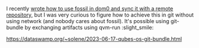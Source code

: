 I recently [wrote how to use fossil in dom0 and sync it with a remote repository,](https://dataswamp.org/~solene/2023-06-17-qubes-os-git-bundle.html) but I was very curious to figure how to achieve this in git without using network (and nobody cares about fossil). It's possible using git-bundle by exchanging artifacts using qvm-run :slight_smile: 

https://dataswamp.org/~solene/2023-06-17-qubes-os-git-bundle.html